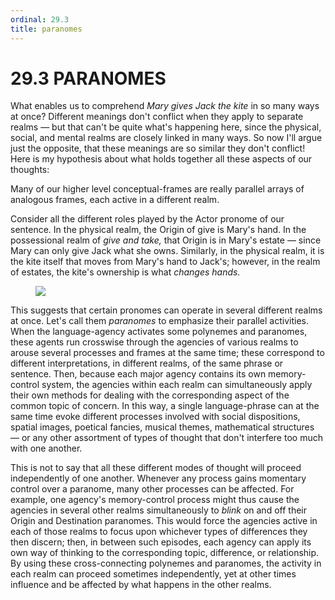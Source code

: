 ```yaml
---
ordinal: 29.3
title: paranomes
---
```


# 29.3 PARANOMES 

<p>What enables us to comprehend <em>Mary gives Jack the kite</em> in so many ways at once? Different meanings don't conflict when they apply to separate realms &mdash; but that can't be quite what's happening here, since the physical, social, and mental realms are closely linked in many ways. So now I'll argue just the opposite, that these meanings are so similar they don't conflict! Here is my hypothesis about what holds together all these aspects of our thoughts:</p>
<p>Many of our higher level conceptual-frames are really parallel arrays of analogous frames, each active in a different realm.</p>
<p>Consider all the different roles played by the Actor pronome of our sentence. In the physical realm, the Origin of give is Mary's hand. In the possessional realm of <em>give and take,</em> that Origin is in Mary's estate &mdash; since Mary can only give Jack what she owns. Similarly, in the physical realm, it is the kite itself that moves from Mary's hand to Jack's; however, in the realm of estates, the kite's ownership is what <em>changes hands.</em></p>
<figure><img src="../images/ch29/29-6.png"/></figure>
<p>This suggests that certain pronomes can operate in several different realms at once. Let's call them <em>paranomes</em> to emphasize their parallel activities. When the language-agency activates some polynemes and paranomes, these agents run crosswise through the agencies of various realms to arouse several processes and frames at the same time; these correspond to different interpretations, in different realms, of the same phrase or sentence. Then, because each major agency contains its own memory-control system, the agencies within each realm can simultaneously apply their own methods for dealing with the corresponding aspect of the common topic of concern. In this way, a single language-phrase can at the same time evoke different processes involved with social dispositions, spatial images, poetical fancies, musical themes, mathematical structures &mdash; or any other assortment of types of thought that don't interfere too much with one another.</p>
<p>This is not to say that all these different modes of thought will proceed independently of one another. Whenever any process gains momentary control over a paranome, many other processes can be affected. For example, one agency's memory-control process might thus cause the agencies in several other realms simultaneously to <em>blink</em> on and off their Origin and Destination paranomes. This would force the agencies active in each of those realms to focus upon whichever types of differences they then discern; then, in between such episodes, each agency can apply its own way of thinking to the corresponding topic, difference, or relationship. By using these cross-connecting polynemes and paranomes, the activity in each realm can proceed sometimes independently, yet at other times influence and be affected by what happens in the other realms.</p>